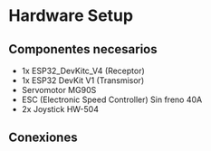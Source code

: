 # Hardware Setup

## Componentes necesarios

- 1x ESP32_DevKitc_V4 (Receptor)
- 1x ESP32 DevKit V1 (Transmisor)
- Servomotor MG90S 
- ESC (Electronic Speed Controller) Sin freno 40A
- 2x Joystick HW-504

## Conexiones
